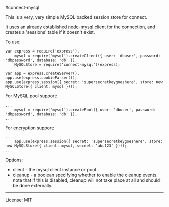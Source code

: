 #connect-mysql

This is a very, very simple MySQL backed session store for connect.

It uses an already established [node-mysql](https://github.com/felixge/node-mysql) client for the connection, and creates a 'sessions' table if it doesn't exist.


To use:

    var express = require('express'),
        mysql = require('mysql').createClient({ user: 'dbuser', password: 'dbpassword', database: 'db' }),
        MySQLStore = require('connect-mysql')(express);
    
    var app = express.createServer();
    app.use(express.cookieParser());
    app.use(express.session({ secret: 'supersecretkeygoeshere', store: new MySQLStore({ client: mysql })));

For MySQL pool support:

    ...
        mysql = require('mysql').createPool({ user: 'dbuser', password: 'dbpassword', database: 'db' }),
    ...

For encryption support:

    ...
        app.use(express.session({ secret: 'supersecretkeygoeshere', store: new MySQLStore({ client: mysql, secret: 'abc123' })));
    ...


Options:
    
* client - the mysql client instance or pool
* cleanup - a boolean specifying whether to enable the cleanup events. note that if this is disabled, cleanup will not take place at all and should be done externally.

-----
License: MIT
